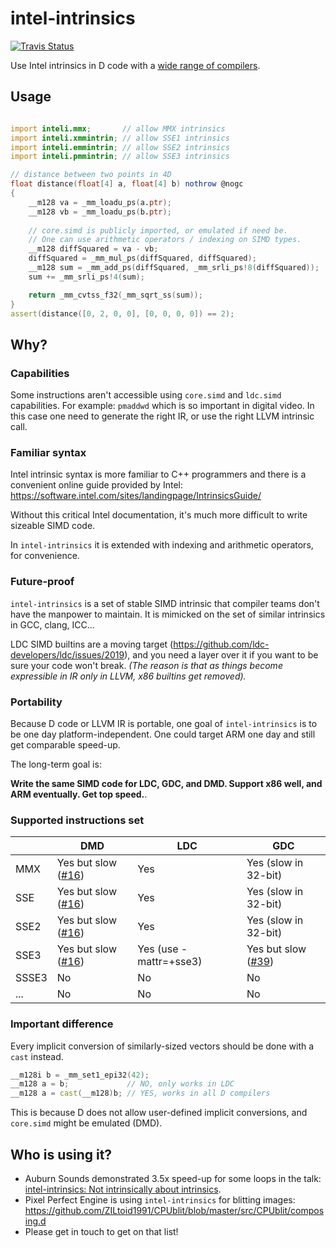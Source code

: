 # intel-intrinsics

[![Travis Status](https://travis-ci.org/AuburnSounds/intel-intrinsics.svg?branch=master)](https://travis-ci.org/AuburnSounds/intel-intrinsics)

Use Intel intrinsics in D code with a [wide range of compilers](https://github.com/AuburnSounds/intel-intrinsics/blob/master/.travis.yml).


## Usage

```d

import inteli.mmx;       // allow MMX intrinsics
import inteli.xmmintrin; // allow SSE1 intrinsics
import inteli.emmintrin; // allow SSE2 intrinsics
import inteli.pmmintrin; // allow SSE3 intrinsics

// distance between two points in 4D
float distance(float[4] a, float[4] b) nothrow @nogc
{
    __m128 va = _mm_loadu_ps(a.ptr);
    __m128 vb = _mm_loadu_ps(b.ptr);
    
    // core.simd is publicly imported, or emulated if need be.
    // One can use arithmetic operators / indexing on SIMD types.
    __m128 diffSquared = va - vb;
    diffSquared = _mm_mul_ps(diffSquared, diffSquared);
    __m128 sum = _mm_add_ps(diffSquared, _mm_srli_ps!8(diffSquared));
    sum += _mm_srli_ps!4(sum); 

    return _mm_cvtss_f32(_mm_sqrt_ss(sum));
}
assert(distance([0, 2, 0, 0], [0, 0, 0, 0]) == 2);


```

## Why?

### Capabilities

Some instructions aren't accessible using `core.simd` and `ldc.simd` capabilities.
For example: `pmaddwd` which is so important in digital video.
In this case one need to generate the right IR, or use the right LLVM intrinsic call.

### Familiar syntax

Intel intrinsic syntax is more familiar to C++ programmers
and there is a convenient online guide provided by Intel:
https://software.intel.com/sites/landingpage/IntrinsicsGuide/

Without this critical Intel documentation, it's much more difficult to write sizeable SIMD code.

In `intel-intrinsics` it is extended with indexing and arithmetic operators, for convenience.


### Future-proof

`intel-intrinsics` is a set of stable SIMD intrinsic that compiler teams don't have the manpower to maintain.
It is mimicked on the set of similar intrinsics in GCC, clang, ICC...

LDC SIMD builtins are a moving target (https://github.com/ldc-developers/ldc/issues/2019),
and you need a layer over it if you want to be sure your code won't break.
_(The reason is that as things become expressible in IR only in LLVM, x86 builtins get removed)._


### Portability

Because D code or LLVM IR is portable, one goal of `intel-intrinsics` is to be one day platform-independent. 
One could target ARM one day and still get comparable speed-up.

The long-term goal is:

**Write the same SIMD code for LDC, GDC, and DMD. Support x86 well, and ARM eventually. Get top speed.**. 


### Supported instructions set


|       | DMD          | LDC                    | GDC                  |
|-------|--------------|------------------------|----------------------|
| MMX   | Yes but slow ([#16](https://github.com/AuburnSounds/intel-intrinsics/issues/16)) | Yes                    | Yes (slow in 32-bit) |
| SSE   | Yes but slow  ([#16](https://github.com/AuburnSounds/intel-intrinsics/issues/16)) | Yes                    | Yes (slow in 32-bit) |
| SSE2  | Yes but slow  ([#16](https://github.com/AuburnSounds/intel-intrinsics/issues/16)) | Yes                    | Yes (slow in 32-bit) |
| SSE3  | Yes but slow  ([#16](https://github.com/AuburnSounds/intel-intrinsics/issues/16)) | Yes (use -mattr=+sse3) | Yes but slow ([#39](https://github.com/AuburnSounds/intel-intrinsics/issues/39))  |
| SSSE3 | No           | No                     | No                   |
| ...   | No           | No                     | No                   |


### Important difference

Every implicit conversion of similarly-sized vectors should be done with a `cast` instead.

```d
__m128i b = _mm_set1_epi32(42);
__m128 a = b;             // NO, only works in LDC
__m128 a = cast(__m128)b; // YES, works in all D compilers

```

This is because D does not allow user-defined implicit conversions, and `core.simd` might be emulated (DMD).


## Who is using it?

- Auburn Sounds demonstrated 3.5x speed-up for some loops in the talk: [intel-intrinsics: Not intrinsically about intrinsics](https://www.youtube.com/watch?v=cmswsx1_BUQ).
- Pixel Perfect Engine is using `intel-intrinsics` for blitting images: https://github.com/ZILtoid1991/CPUblit/blob/master/src/CPUblit/composing.d
- Please get in touch to get on that list!

